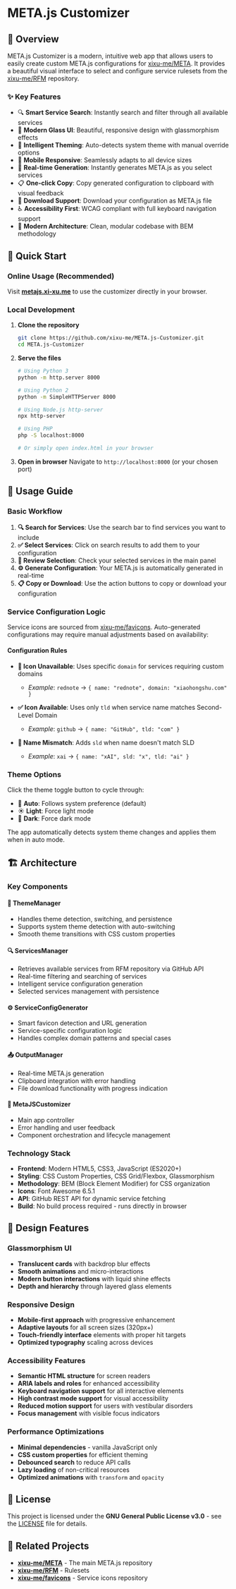 # META.js Customizer

## 🎯 Overview

META.js Customizer is a modern, intuitive web app that allows users to easily create custom META.js configurations for [xixu-me/META](https://github.com/xixu-me/META). It provides a beautiful visual interface to select and configure service rulesets from the [xixu-me/RFM](https://github.com/xixu-me/RFM) repository.

### ✨ Key Features

- 🔍 **Smart Service Search**: Instantly search and filter through all available services
- 🎨 **Modern Glass UI**: Beautiful, responsive design with glassmorphism effects
- 🌙 **Intelligent Theming**: Auto-detects system theme with manual override options
- 📱 **Mobile Responsive**: Seamlessly adapts to all device sizes
- 🚀 **Real-time Generation**: Instantly generates META.js as you select services
- 📋 **One-click Copy**: Copy generated configuration to clipboard with visual feedback
- 💾 **Download Support**: Download your configuration as META.js file
- ♿ **Accessibility First**: WCAG compliant with full keyboard navigation support
- 🎯 **Modern Architecture**: Clean, modular codebase with BEM methodology

## 🚀 Quick Start

### Online Usage (Recommended)

Visit **[metajs.xi-xu.me](https://metajs.xi-xu.me)** to use the customizer directly in your browser.

### Local Development

1. **Clone the repository**

   ```bash
   git clone https://github.com/xixu-me/META.js-Customizer.git
   cd META.js-Customizer
   ```

2. **Serve the files**

   ```bash
   # Using Python 3
   python -m http.server 8000
   
   # Using Python 2
   python -m SimpleHTTPServer 8000
   
   # Using Node.js http-server
   npx http-server
   
   # Using PHP
   php -S localhost:8000
   
   # Or simply open index.html in your browser
   ```

3. **Open in browser**
   Navigate to `http://localhost:8000` (or your chosen port)

## 📖 Usage Guide

### Basic Workflow

1. **🔍 Search for Services**: Use the search bar to find services you want to include
2. **✅ Select Services**: Click on search results to add them to your configuration
3. **📝 Review Selection**: Check your selected services in the main panel
4. **⚙️ Generate Configuration**: Your META.js is automatically generated in real-time
5. **📋 Copy or Download**: Use the action buttons to copy or download your configuration

### Service Configuration Logic

Service icons are sourced from [xixu-me/favicons](https://github.com/xixu-me/favicons). Auto-generated configurations may require manual adjustments based on availability:

#### Configuration Rules

- **🚫 Icon Unavailable**: Uses specific `domain` for services requiring custom domains
  - *Example*: `rednote` → `{ name: "rednote", domain: "xiaohongshu.com" }`
  
- **✅ Icon Available**: Uses only `tld` when service name matches Second-Level Domain
  - *Example*: `github` → `{ name: "GitHub", tld: "com" }`

- **🔧 Name Mismatch**: Adds `sld` when name doesn't match SLD
  - *Example*: `xai` → `{ name: "xAI", sld: "x", tld: "ai" }`

### Theme Options

Click the theme toggle button to cycle through:

- 🌙 **Auto**: Follows system preference (default)
- ☀️ **Light**: Force light mode  
- 🌙 **Dark**: Force dark mode

The app automatically detects system theme changes and applies them when in auto mode.

## 🏗️ Architecture

### Key Components

#### 🎨 **ThemeManager**

- Handles theme detection, switching, and persistence
- Supports system theme detection with auto-switching
- Smooth theme transitions with CSS custom properties

#### 🔍 **ServicesManager**

- Retrieves available services from RFM repository via GitHub API
- Real-time filtering and searching of services
- Intelligent service configuration generation
- Selected services management with persistence

#### ⚙️ **ServiceConfigGenerator**

- Smart favicon detection and URL generation
- Service-specific configuration logic
- Handles complex domain patterns and special cases

#### 📤 **OutputManager**

- Real-time META.js generation
- Clipboard integration with error handling
- File download functionality with progress indication

#### 🎯 **MetaJSCustomizer**

- Main app controller
- Error handling and user feedback
- Component orchestration and lifecycle management

### Technology Stack

- **Frontend**: Modern HTML5, CSS3, JavaScript (ES2020+)
- **Styling**: CSS Custom Properties, CSS Grid/Flexbox, Glassmorphism
- **Methodology**: BEM (Block Element Modifier) for CSS organization
- **Icons**: Font Awesome 6.5.1
- **API**: GitHub REST API for dynamic service fetching
- **Build**: No build process required - runs directly in browser

## 🎨 Design Features

### Glassmorphism UI

- **Translucent cards** with backdrop blur effects
- **Smooth animations** and micro-interactions
- **Modern button interactions** with liquid shine effects
- **Depth and hierarchy** through layered glass elements

### Responsive Design

- **Mobile-first approach** with progressive enhancement
- **Adaptive layouts** for all screen sizes (320px+)
- **Touch-friendly interface** elements with proper hit targets
- **Optimized typography** scaling across devices

### Accessibility Features

- **Semantic HTML structure** for screen readers
- **ARIA labels and roles** for enhanced accessibility
- **Keyboard navigation support** for all interactive elements
- **High contrast mode support** for visual accessibility
- **Reduced motion support** for users with vestibular disorders
- **Focus management** with visible focus indicators

### Performance Optimizations

- **Minimal dependencies** - vanilla JavaScript only
- **CSS custom properties** for efficient theming
- **Debounced search** to reduce API calls
- **Lazy loading** of non-critical resources
- **Optimized animations** with `transform` and `opacity`

## 📄 License

This project is licensed under the **GNU General Public License v3.0** - see the [LICENSE](LICENSE) file for details.

## 🤝 Related Projects

- **[xixu-me/META](https://github.com/xixu-me/META)** - The main META.js repository
- **[xixu-me/RFM](https://github.com/xixu-me/RFM)** - Rulesets
- **[xixu-me/favicons](https://github.com/xixu-me/favicons)** - Service icons repository
